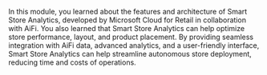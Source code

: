 In this module, you learned about the features and architecture of Smart Store Analytics, developed by Microsoft Cloud for Retail in collaboration with AiFi. You also learned that Smart Store Analytics can help optimize store performance, layout, and product placement. By providing seamless integration with AiFi data, advanced analytics, and a user-friendly interface, Smart Store Analytics can help streamline autonomous store deployment, reducing time and costs of operations.
